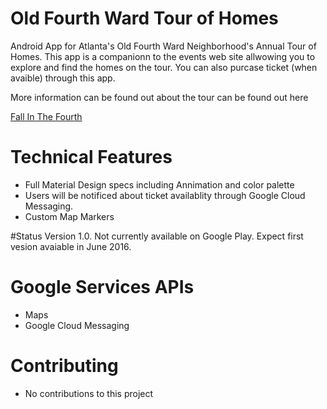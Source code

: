 # Old Fourth Ward Tour of Homes

Android App for Atlanta's Old Fourth Ward Neighborhood's Annual Tour of Homes. This app is a companionn to the events web site allwowing you to explore and find the homes on the tour. You can also purcase ticket (when avaible) through this app.

More information can be found out about the tour can be found out here

<a href="http://fallinthe4thward.com/">Fall In The Fourth</a>

# Technical Features
* Full Material Design specs including Annimation and color palette
* Users will be notificed about ticket availablity through Google Cloud Messaging.
* Custom Map Markers

#Status
Version 1.0. Not currently available on Google Play. Expect first vesion avaiable in June 2016.<br>

# Google Services APIs
* Maps
* Google Cloud Messaging

# Contributing<br>
* No contributions to this project

